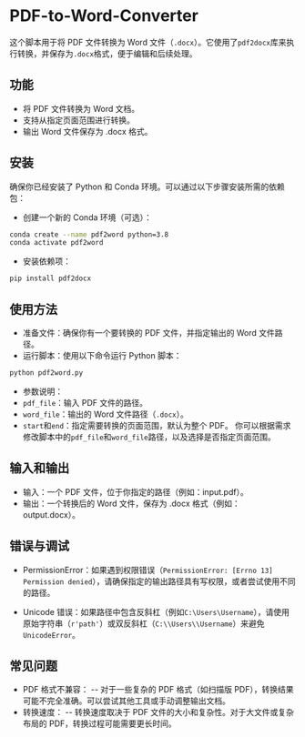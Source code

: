 # PDF-to-Word-Converter

这个脚本用于将 PDF 文件转换为 Word 文件（```.docx```）。它使用了```pdf2docx```库来执行转换，并保存为```.docx```格式，便于编辑和后续处理。

## 功能
- 将 PDF 文件转换为 Word 文档。
- 支持从指定页面范围进行转换。
- 输出 Word 文件保存为 .docx 格式。

## 安装

确保你已经安装了 Python 和 Conda 环境。可以通过以下步骤安装所需的依赖包：

- 创建一个新的 Conda 环境（可选）：

``` bash
conda create --name pdf2word python=3.8
conda activate pdf2word
```

- 安装依赖项：

``` bash
pip install pdf2docx
```

## 使用方法
- 准备文件：确保你有一个要转换的 PDF 文件，并指定输出的 Word 文件路径。
- 运行脚本：使用以下命令运行 Python 脚本：

``` bash
python pdf2word.py
```

- 参数说明：
- ```pdf_file```：输入 PDF 文件的路径。
- ```word_file```：输出的 Word 文件路径（```.docx```）。
- ```start```和```end```：指定需要转换的页面范围，默认为整个 PDF。
你可以根据需求修改脚本中的```pdf_file```和```word_file```路径，以及选择是否指定页面范围。

## 输入和输出
- 输入：一个 PDF 文件，位于你指定的路径（例如：input.pdf）。
- 输出：一个转换后的 Word 文件，保存为 .docx 格式（例如：output.docx）。
## 错误与调试
- PermissionError：如果遇到权限错误（```PermissionError: [Errno 13] Permission denied```），请确保指定的输出路径具有写权限，或者尝试使用不同的路径。

- Unicode 错误：如果路径中包含反斜杠（例如```C:\Users\Username```），请使用原始字符串（```r'path'```）或双反斜杠（```C:\\Users\\Username```）来避免```UnicodeError```。

## 常见问题
- PDF 格式不兼容：
-- 对于一些复杂的 PDF 格式（如扫描版 PDF），转换结果可能不完全准确。可以尝试其他工具或手动调整输出文档。
- 转换速度：
-- 转换速度取决于 PDF 文件的大小和复杂性。对于大文件或复杂布局的 PDF，转换过程可能需要更长时间。
